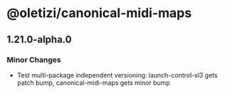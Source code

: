 # @oletizi/canonical-midi-maps

## 1.21.0-alpha.0

### Minor Changes

- Test multi-package independent versioning: launch-control-xl3 gets patch bump, canonical-midi-maps gets minor bump
